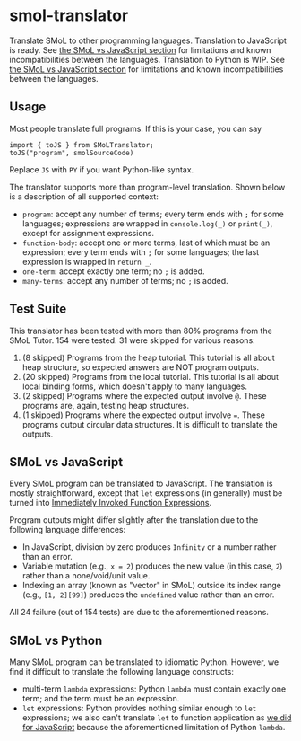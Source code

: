 # smol-translator

Translate SMoL to other programming languages. Translation to JavaScript is ready.
See [the SMoL vs JavaScript section](#smol-vs-javascript) for limitations and
known incompatibilities between the languages.
Translation to Python is WIP. See [the SMoL vs JavaScript section](#smol-vs-javascript) for limitations and
known incompatibilities between the languages.

## Usage

Most people translate full programs. If this is your case, you can say

```
import { toJS } from SMoLTranslator;
toJS("program", smolSourceCode)
```

Replace `JS` with `PY` if you want Python-like syntax.

The translator supports more than program-level translation. Shown below is a description of all supported context:

- `program`: accept any number of terms; every term ends with `;` for some languages; expressions are wrapped in `console.log(_)` or `print(_)`, except for assignment expressions.
- `function-body`: accept one or more terms, last of which must be an expression; every term ends with `;` for some languages; the last expression is wrapped in `return _`.
- `one-term`: accept exactly one term; no `;` is added.
- `many-terms`: accept any number of terms; no `;` is added.

## Test Suite

This translator has been tested with more than 80% programs from the SMoL Tutor. 154 were tested. 31 were skipped for various reasons:

1. (8 skipped) Programs from the heap tutorial. This tutorial is all about heap structure, so expected answers are NOT program outputs.
2. (20 skipped) Programs from the local tutorial. This tutorial is all about local binding forms, which doesn't apply to many languages.
3. (2 skipped) Programs where the expected output involve `@`. These programs are, again, testing heap structures.
4. (1 skipped) Programs where the expected output involve `=`. These programs output circular data structures. It is difficult to translate the outputs.

## SMoL vs JavaScript

Every SMoL program can be translated to JavaScript. The translation is mostly straightforward,
except that `let` expressions (in generally) must be turned into [Immediately Invoked Function Expressions](https://developer.mozilla.org/en-US/docs/Glossary/IIFE).

Program outputs might differ slightly after the translation due to the following language differences:

- In JavaScript, division by zero produces `Infinity` or a number rather than an error.
- Variable mutation (e.g., `x = 2`) produces the new value (in this case, `2`) rather than a none/void/unit value.
- Indexing an array (known as "vector" in SMoL) outside its index range (e.g., `[1, 2][99]`) produces the `undefined` value rather than an error.

All 24 failure (out of 154 tests) are due to the aforementioned reasons.

## SMoL vs Python

Many SMoL program can be translated to idiomatic Python. However, we find it difficult to translate the following language constructs:

- multi-term `lambda` expressions: Python `lambda` must contain exactly one term; and the term must be an expression.
- `let` expressions: Python provides nothing similar enough to `let` expressions; we also can't translate `let` to function application
  as [we did for JavaScript](#smol-vs-javascript) because the aforementioned limitation of Python `lambda`.
